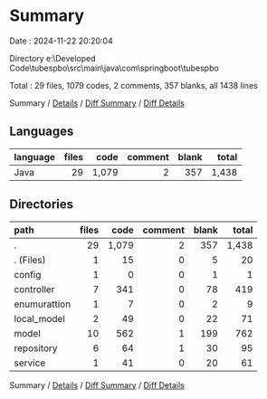 # Summary

Date : 2024-11-22 20:20:04

Directory e:\\Developed Code\\tubespbo\\src\\main\\java\\com\\springboot\\tubespbo

Total : 29 files,  1079 codes, 2 comments, 357 blanks, all 1438 lines

Summary / [Details](details.md) / [Diff Summary](diff.md) / [Diff Details](diff-details.md)

## Languages
| language | files | code | comment | blank | total |
| :--- | ---: | ---: | ---: | ---: | ---: |
| Java | 29 | 1,079 | 2 | 357 | 1,438 |

## Directories
| path | files | code | comment | blank | total |
| :--- | ---: | ---: | ---: | ---: | ---: |
| . | 29 | 1,079 | 2 | 357 | 1,438 |
| . (Files) | 1 | 15 | 0 | 5 | 20 |
| config | 1 | 0 | 0 | 1 | 1 |
| controller | 7 | 341 | 0 | 78 | 419 |
| enumurattion | 1 | 7 | 0 | 2 | 9 |
| local_model | 2 | 49 | 0 | 22 | 71 |
| model | 10 | 562 | 1 | 199 | 762 |
| repository | 6 | 64 | 1 | 30 | 95 |
| service | 1 | 41 | 0 | 20 | 61 |

Summary / [Details](details.md) / [Diff Summary](diff.md) / [Diff Details](diff-details.md)